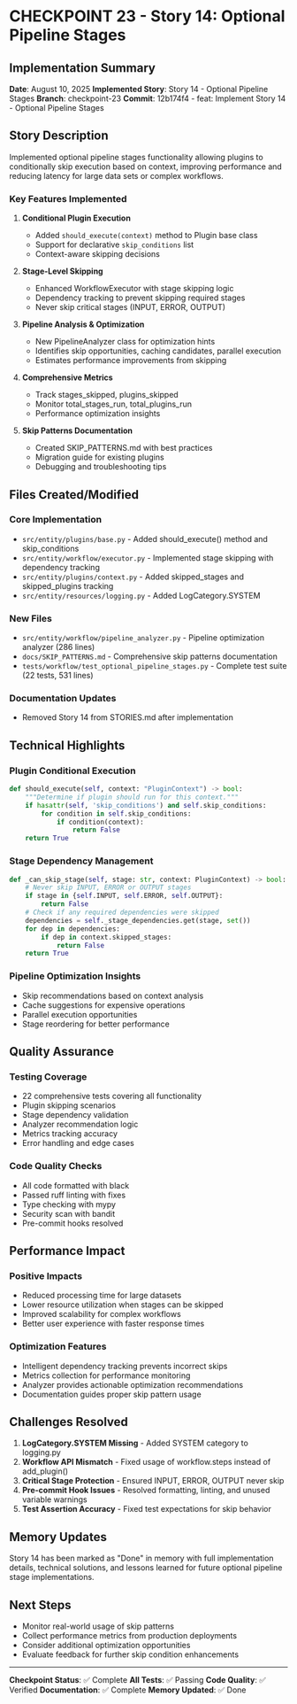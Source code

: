 # CHECKPOINT 23 - Story 14: Optional Pipeline Stages

## Implementation Summary

**Date**: August 10, 2025
**Implemented Story**: Story 14 - Optional Pipeline Stages
**Branch**: checkpoint-23
**Commit**: 12b174f4 - feat: Implement Story 14 - Optional Pipeline Stages

## Story Description

Implemented optional pipeline stages functionality allowing plugins to conditionally skip execution based on context, improving performance and reducing latency for large data sets or complex workflows.

### Key Features Implemented

1. **Conditional Plugin Execution**
   - Added `should_execute(context)` method to Plugin base class
   - Support for declarative `skip_conditions` list
   - Context-aware skipping decisions

2. **Stage-Level Skipping**
   - Enhanced WorkflowExecutor with stage skipping logic
   - Dependency tracking to prevent skipping required stages
   - Never skip critical stages (INPUT, ERROR, OUTPUT)

3. **Pipeline Analysis & Optimization**
   - New PipelineAnalyzer class for optimization hints
   - Identifies skip opportunities, caching candidates, parallel execution
   - Estimates performance improvements from skipping

4. **Comprehensive Metrics**
   - Track stages_skipped, plugins_skipped
   - Monitor total_stages_run, total_plugins_run
   - Performance optimization insights

5. **Skip Patterns Documentation**
   - Created SKIP_PATTERNS.md with best practices
   - Migration guide for existing plugins
   - Debugging and troubleshooting tips

## Files Created/Modified

### Core Implementation
- `src/entity/plugins/base.py` - Added should_execute() method and skip_conditions
- `src/entity/workflow/executor.py` - Implemented stage skipping with dependency tracking
- `src/entity/plugins/context.py` - Added skipped_stages and skipped_plugins tracking
- `src/entity/resources/logging.py` - Added LogCategory.SYSTEM

### New Files
- `src/entity/workflow/pipeline_analyzer.py` - Pipeline optimization analyzer (286 lines)
- `docs/SKIP_PATTERNS.md` - Comprehensive skip patterns documentation
- `tests/workflow/test_optional_pipeline_stages.py` - Complete test suite (22 tests, 531 lines)

### Documentation Updates
- Removed Story 14 from STORIES.md after implementation

## Technical Highlights

### Plugin Conditional Execution
```python
def should_execute(self, context: "PluginContext") -> bool:
    """Determine if plugin should run for this context."""
    if hasattr(self, 'skip_conditions') and self.skip_conditions:
        for condition in self.skip_conditions:
            if condition(context):
                return False
    return True
```

### Stage Dependency Management
```python
def _can_skip_stage(self, stage: str, context: PluginContext) -> bool:
    # Never skip INPUT, ERROR or OUTPUT stages
    if stage in {self.INPUT, self.ERROR, self.OUTPUT}:
        return False
    # Check if any required dependencies were skipped
    dependencies = self._stage_dependencies.get(stage, set())
    for dep in dependencies:
        if dep in context.skipped_stages:
            return False
    return True
```

### Pipeline Optimization Insights
- Skip recommendations based on context analysis
- Cache suggestions for expensive operations
- Parallel execution opportunities
- Stage reordering for better performance

## Quality Assurance

### Testing Coverage
- 22 comprehensive tests covering all functionality
- Plugin skipping scenarios
- Stage dependency validation
- Analyzer recommendation logic
- Metrics tracking accuracy
- Error handling and edge cases

### Code Quality Checks
- All code formatted with black
- Passed ruff linting with fixes
- Type checking with mypy
- Security scan with bandit
- Pre-commit hooks resolved

## Performance Impact

### Positive Impacts
- Reduced processing time for large datasets
- Lower resource utilization when stages can be skipped
- Improved scalability for complex workflows
- Better user experience with faster response times

### Optimization Features
- Intelligent dependency tracking prevents incorrect skips
- Metrics collection for performance monitoring
- Analyzer provides actionable optimization recommendations
- Documentation guides proper skip pattern usage

## Challenges Resolved

1. **LogCategory.SYSTEM Missing** - Added SYSTEM category to logging.py
2. **Workflow API Mismatch** - Fixed usage of workflow.steps instead of add_plugin()
3. **Critical Stage Protection** - Ensured INPUT, ERROR, OUTPUT never skip
4. **Pre-commit Hook Issues** - Resolved formatting, linting, and unused variable warnings
5. **Test Assertion Accuracy** - Fixed test expectations for skip behavior

## Memory Updates

Story 14 has been marked as "Done" in memory with full implementation details, technical solutions, and lessons learned for future optional pipeline stage implementations.

## Next Steps

- Monitor real-world usage of skip patterns
- Collect performance metrics from production deployments
- Consider additional optimization opportunities
- Evaluate feedback for further skip condition enhancements

---
**Checkpoint Status**: ✅ Complete
**All Tests**: ✅ Passing
**Code Quality**: ✅ Verified
**Documentation**: ✅ Complete
**Memory Updated**: ✅ Done
